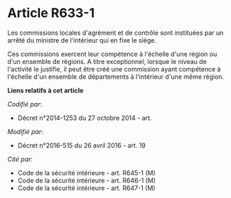 # Article R633-1

Les commissions locales d'agrément et de contrôle sont instituées par un arrêté du ministre de l'intérieur qui en fixe le
siège. 

Ces commissions exercent leur compétence à l'échelle d'une région ou d'un ensemble de régions. A titre exceptionnel, lorsque
le niveau de l'activité le justifie, il peut être créé une commission ayant compétence à l'échelle d'un ensemble de
départements à l'intérieur d'une même région.

**Liens relatifs à cet article**

_Codifié par_:

  - Décret n°2014-1253 du 27 octobre 2014 - art.

_Modifié par_:

  - Décret n°2016-515 du 26 avril 2016 - art. 19

_Cité par_:

  - Code de la sécurité intérieure - art. R645-1 (M)
  - Code de la sécurité intérieure - art. R646-1 (M)
  - Code de la sécurité intérieure - art. R647-1 (M)
